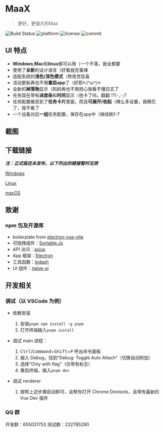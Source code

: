 # MaaX
> 更好，更强大的Maa

![Build Status](https://github.com/MaaAssistantArknights/MeoAsstElectronUI/workflows/Build%2FRelease/badge.svg) ![platform](https://img.shields.io/badge/platform-Windows%20%7C%20Linux%20%7C%20macOS-blueviolet) ![license](https://img.shields.io/github/license/MaaAssistantArknights/MeoAsstElectronUI) ![commit](https://img.shields.io/github/commit-activity/m/MaaAssistantArknights/MeoAsstElectronUI?color=%23ff69b4)

## UI 特点

* **Windows**,**Mac**和**linux**都可以用（一个不落，我全都要
* 使用了**全新**的设计语言（好看就完事辣
* 适配系统的**浅色/深色模式**（熬夜党狂喜
* 活动更新再也不用**重启app**了（好耶↖(^ω^)↗
* 全新的**掉落物**显示（妈妈再也不用担心我看不懂日志了
* 任务现在带有**进度条**和**时间**显示（他卡了吗，戳戳 !?(･_･;?
* 任务配置被丢到了**任务卡片**里面，而且**可展开/收起**（辣么多设置，我眼花了，我不看了
* 一个设备对应**一组**任务配置，保存在app中（继续刷1-7

## 截图



## 下载链接

***注：正式版还未发布，以下列出的链接暂时无效***

[Windows](https://github.com/MaaAssistantArknights/MeoAsstElectronUI/releases/latest/download/MeoAssistantArknights-win-x64-2.0.0.exe)

[Linux](https://github.com/MaaAssistantArknights/MeoAsstElectronUI/releases/latest/download/MeoAssistantArknights-linux-x64-2.0.0.zip)

[macOS](https://github.com/MaaAssistantArknights/MeoAsstElectronUI/releases/latest/download/MeoAssistantArknights-mac-x64-2.0.0.zip)

## 致谢

### npm 包及开源库

* boilerplate from [electron-vue-vite](https://github.com/caoxiemeihao/electron-vue-vite)
* 可拖拽组件：[Sortable.Js](https://www.npmjs.com/package/sortablejs)
* API 访问：[axios](https://www.npmjs.com/package/axios)
* App 框架：[Electron](https://www.electronjs.org/)
* 工具函数：[lodash](https://lodash.com/)
* UI 组件：[naive-ui](https://www.naiveui.com/)

## 开发相关

### 调试（以 VSCode 为例）

* 依赖安装
  1. 安装`pnpm`: `npm install -g pnpm`
  1. 打开终端输入`pnpm install`

* 调试 main 进程：
  1. <kbd>Ctrl</kbd>/<kbd>Command</kbd>+<kbd>Shift</kbd>+<kbd>P</kbd> 呼出命令面板
  2. 输入 Debug，找到“Debug: Toggle Auto Attach”（切换自动附加）
  3. 选择“Only with flag”（仅带有标志）
  4. 重启终端，输入`pnpm dev`

* 调试 renderer
  1. 按照上述步骤启动即可，会帮你打开 Chrome Devtools，且带有最新的 Vue Dev 插件

### QQ 群

开发群：655031753
测试群：232785290

